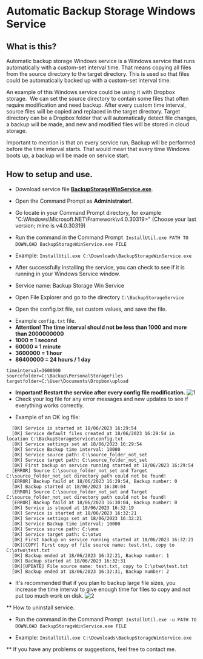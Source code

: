 # Automatic Backup Storage Windows Service

## What is this?
Automatic backup storage Windows service is a Windows service that runs automatically with a custom-set interval time.
That means copying all files from the source directory to the target directory.
This is used so that files could be automatically backed up with a custom-set interval time.

An example of this Windows service could be using it with Dropbox storage. 
We can set the source directory to contain some files that often require modification and need backup.
After every custom time interval, source files will be copied and replaced in the target directory.
Target directory can be a Dropbox folder that will automatically detect file changes, a backup will be made, 
and new and modified files will be stored in cloud storage.

Important to mention is that on every service run, Backup will be performed before the time interval starts.
That would mean that every time Windows boots up, a backup will be made on service start.

## How to setup and use.
* Download service file **[BackupStorageWinService.exe](https://github.com/DomagojRatko/Automatic-Backup-Storage-Windows-Service/blob/main/BackupStorageWinService.exe)**.

* Open the Command Prompt as **Administrator!**.

* Go locate in your Command Prompt directory, for example "C:\Windows\Microsoft.NET\Framework\v4.0.30319>" (Choose your last version; mine is v4.0.30319)

* Run the command in the Command Prompt  `InstallUtil.exe PATH TO DOWNLOAD BackupStorageWinService.exe FILE` 
- Example: `InstallUtil.exe C:\Downloads\BackupStorageWinService.exe`

* After successfully installing the service, you can check to see if it is running in your Windows Service window.
- Service name: Backup Storage Win Service

* Open File Explorer and go to the directory `C:\BackupStorageService`

* Open the config.txt file, set custom values, and save the file.
- Example `config.txt` file.
- **Attention! The time interval should not be less than 1000 and more than 2000000000**
- **1000 = 1 second**
- **60000 = 1 minute**
- **3600000 = 1 hour**
- **86400000 = 24 hours / 1 day**
```
timeinterval=3600000
sourcefolder=C:\Backup\PersonalStorageFiles
targetfolder=C:\User\Documents\Dropbox\upload
```

* **Important! Restart the service after every config file modification.**
![1](https://github.com/DomagojRatko/Automatic-Backup-Storage-Windows-Service/assets/62218857/3cc1c43a-fe13-4935-adc5-45e9fa614573)
* Check your log file for any error messages and new updates to see if everything works correctly.
- Example of an OK log file:
```
  [OK] Service is started at 18/06/2023 16:29:54
  [OK] Service default files created at 18/06/2023 16:29:54 in location C:\BackupStorageService\config.txt
  [OK] Service settings set at 18/06/2023 16:29:54
  [OK] Service Backup time interval: 10000
  [OK] Service source path: C:\source_folder_not_set
  [OK] Service target path: C:\source_folder_not_set
  [OK] First backup on service running started at 18/06/2023 16:29:54
  [ERROR] Source C:\source_folder_not_set and Target C:\source_folder_not_set directory path could not be found!
  [ERROR] Backup faild at 18/06/2023 16:29:54, Backup number: 0
  [OK] Backup started at 18/06/2023 16:30:04
  [ERROR] Source C:\source_folder_not_set and Target C:\source_folder_not_set directory path could not be found!
  [ERROR] Backup faild at 18/06/2023 16:30:04, Backup number: 0
  [OK] Service is stoped at 18/06/2023 16:32:19
  [OK] Service is started at 18/06/2023 16:32:21
  [OK] Service settings set at 18/06/2023 16:32:21
  [OK] Service Backup time interval: 10000
  [OK] Service source path: C:\one
  [OK] Service target path: C:\otwo
  [OK] First backup on service running started at 18/06/2023 16:32:21
  [OK][COPY] First copy of file source name: test.txt, copy to C:\otwo\test.txt
  [OK] Backup ended at 18/06/2023 16:32:21, Backup number: 1
  [OK] Backup started at 18/06/2023 16:32:31
  [OK][UPDATE] File source name: test.txt, copy to C:\otwo\test.txt
  [OK] Backup ended at 18/06/2023 16:32:31, Backup number: 2  
```
* It's recommended that if you plan to backup large file sizes, you increase the time interval to give enough time for files to copy and not put too much work on disk.
![2](https://github.com/DomagojRatko/Automatic-Backup-Storage-Windows-Service/assets/62218857/2aafdf61-4f17-48e6-92c0-18969443244a)

** How to uninstall service.
* Run the command in the Command Prompt  `InstallUtil.exe -u PATH TO DOWNLOAD BackupStorageWinService.exe FILE` 
- Example: `InstallUtil.exe C:\Downloads\BackupStorageWinService.exe`

** If you have any problems or suggestions, feel free to contact me.
